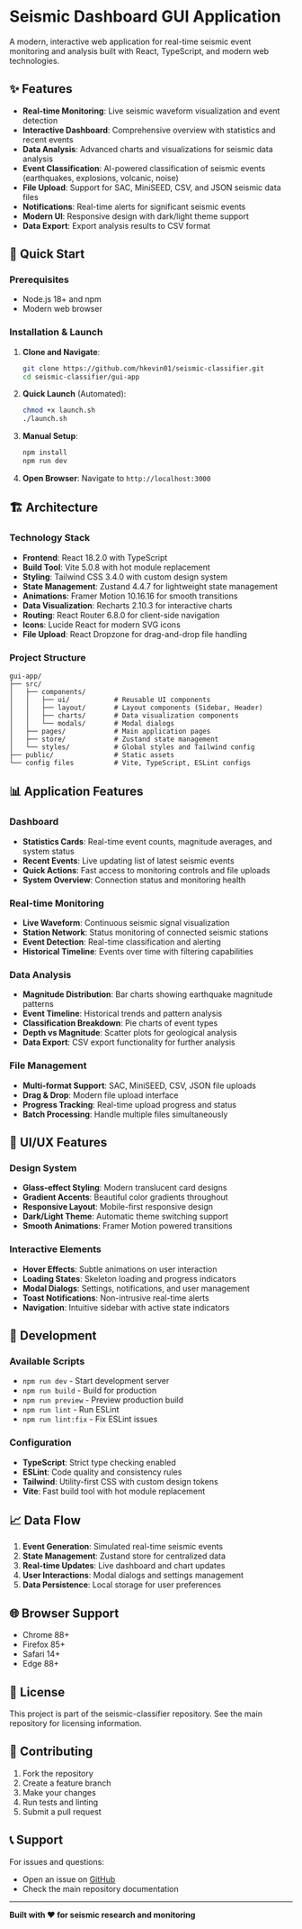 # Seismic Dashboard GUI Application

A modern, interactive web application for real-time seismic event monitoring and analysis built with React, TypeScript, and modern web technologies.

## ✨ Features

- **Real-time Monitoring**: Live seismic waveform visualization and event detection
- **Interactive Dashboard**: Comprehensive overview with statistics and recent events
- **Data Analysis**: Advanced charts and visualizations for seismic data analysis
- **Event Classification**: AI-powered classification of seismic events (earthquakes, explosions, volcanic, noise)
- **File Upload**: Support for SAC, MiniSEED, CSV, and JSON seismic data files
- **Notifications**: Real-time alerts for significant seismic events
- **Modern UI**: Responsive design with dark/light theme support
- **Data Export**: Export analysis results to CSV format

## 🚀 Quick Start

### Prerequisites
- Node.js 18+ and npm
- Modern web browser

### Installation & Launch

1. **Clone and Navigate**:
   ```bash
   git clone https://github.com/hkevin01/seismic-classifier.git
   cd seismic-classifier/gui-app
   ```

2. **Quick Launch** (Automated):
   ```bash
   chmod +x launch.sh
   ./launch.sh
   ```

3. **Manual Setup**:
   ```bash
   npm install
   npm run dev
   ```

4. **Open Browser**:
   Navigate to `http://localhost:3000`

## 🏗️ Architecture

### Technology Stack
- **Frontend**: React 18.2.0 with TypeScript
- **Build Tool**: Vite 5.0.8 with hot module replacement
- **Styling**: Tailwind CSS 3.4.0 with custom design system
- **State Management**: Zustand 4.4.7 for lightweight state management
- **Animations**: Framer Motion 10.16.16 for smooth transitions
- **Data Visualization**: Recharts 2.10.3 for interactive charts
- **Routing**: React Router 6.8.0 for client-side navigation
- **Icons**: Lucide React for modern SVG icons
- **File Upload**: React Dropzone for drag-and-drop file handling

### Project Structure
```
gui-app/
├── src/
│   ├── components/
│   │   ├── ui/           # Reusable UI components
│   │   ├── layout/       # Layout components (Sidebar, Header)
│   │   ├── charts/       # Data visualization components
│   │   └── modals/       # Modal dialogs
│   ├── pages/            # Main application pages
│   ├── store/            # Zustand state management
│   └── styles/           # Global styles and Tailwind config
├── public/               # Static assets
└── config files          # Vite, TypeScript, ESLint configs
```

## 📊 Application Features

### Dashboard
- **Statistics Cards**: Real-time event counts, magnitude averages, and system status
- **Recent Events**: Live updating list of latest seismic events
- **Quick Actions**: Fast access to monitoring controls and file uploads
- **System Overview**: Connection status and monitoring health

### Real-time Monitoring
- **Live Waveform**: Continuous seismic signal visualization
- **Station Network**: Status monitoring of connected seismic stations
- **Event Detection**: Real-time classification and alerting
- **Historical Timeline**: Events over time with filtering capabilities

### Data Analysis
- **Magnitude Distribution**: Bar charts showing earthquake magnitude patterns
- **Event Timeline**: Historical trends and pattern analysis
- **Classification Breakdown**: Pie charts of event types
- **Depth vs Magnitude**: Scatter plots for geological analysis
- **Data Export**: CSV export functionality for further analysis

### File Management
- **Multi-format Support**: SAC, MiniSEED, CSV, JSON file uploads
- **Drag & Drop**: Modern file upload interface
- **Progress Tracking**: Real-time upload progress and status
- **Batch Processing**: Handle multiple files simultaneously

## 🎨 UI/UX Features

### Design System
- **Glass-effect Styling**: Modern translucent card designs
- **Gradient Accents**: Beautiful color gradients throughout
- **Responsive Layout**: Mobile-first responsive design
- **Dark/Light Theme**: Automatic theme switching support
- **Smooth Animations**: Framer Motion powered transitions

### Interactive Elements
- **Hover Effects**: Subtle animations on user interaction
- **Loading States**: Skeleton loading and progress indicators
- **Modal Dialogs**: Settings, notifications, and user management
- **Toast Notifications**: Non-intrusive real-time alerts
- **Navigation**: Intuitive sidebar with active state indicators

## 🔧 Development

### Available Scripts
- `npm run dev` - Start development server
- `npm run build` - Build for production
- `npm run preview` - Preview production build
- `npm run lint` - Run ESLint
- `npm run lint:fix` - Fix ESLint issues

### Configuration
- **TypeScript**: Strict type checking enabled
- **ESLint**: Code quality and consistency rules
- **Tailwind**: Utility-first CSS with custom design tokens
- **Vite**: Fast build tool with hot module replacement

## 📈 Data Flow

1. **Event Generation**: Simulated real-time seismic events
2. **State Management**: Zustand store for centralized data
3. **Real-time Updates**: Live dashboard and chart updates
4. **User Interactions**: Modal dialogs and settings management
5. **Data Persistence**: Local storage for user preferences

## 🌐 Browser Support

- Chrome 88+
- Firefox 85+
- Safari 14+
- Edge 88+

## 📝 License

This project is part of the seismic-classifier repository. See the main repository for licensing information.

## 🤝 Contributing

1. Fork the repository
2. Create a feature branch
3. Make your changes
4. Run tests and linting
5. Submit a pull request

## 📞 Support

For issues and questions:
- Open an issue on [GitHub](https://github.com/hkevin01/seismic-classifier/issues)
- Check the main repository documentation

---

**Built with ❤️ for seismic research and monitoring**
